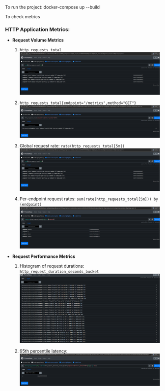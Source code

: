To run the project:
    docker-compose up --build

To check metrics 
### HTTP Application Metrics: 

- **Request Volume Metrics**

    1. `http_requests_total`
    ![alt text](image-1.png)

    2. `http_requests_total{endpoint="/metrics",method="GET"}`
    ![alt text](image.png)

    3. Global request rate: `rate(http_requests_total[5m])`
    ![alt text](image-1.png)

    4. Per-endpoint request rates:  `sum(rate(http_requests_total[5m])) by (endpoint)`
    ![alt text](image-2.png)

- **Request Performance Metrics**
    1. Histogram of request durations: `http_request_duration_seconds_bucket`
    ![alt text](image-3.png)

    2. 95th percentile latency:
    ![alt text](image-4.png)